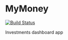 # MyMoney

[![Build Status](https://travis-ci.org/gideaoms/my-money.svg?branch=master)](https://travis-ci.org/gideaoms/my-money)

Investments dashboard app
